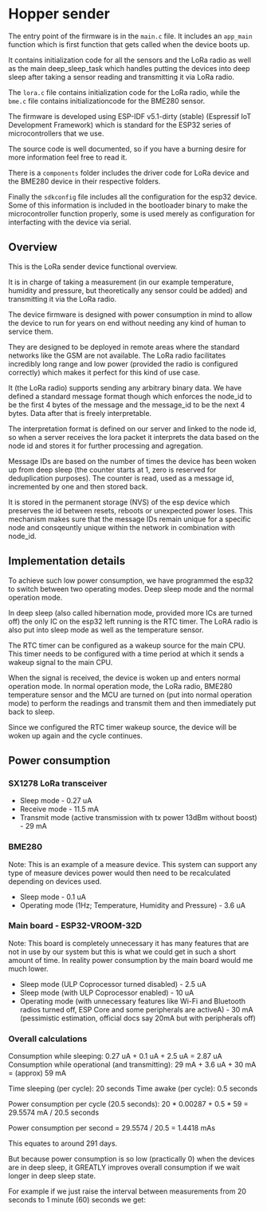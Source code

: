 # Hopper sender

The entry point of the firmware is in the `main.c` file.
It includes an `app_main` function which is first function that gets called
when the device boots up.

It contains initialization code for all the sensors and the LoRa radio
as well as the main deep_sleep_task which handles putting the devices into deep sleep
after taking a sensor reading and transmitting it via LoRa radio.

The `lora.c` file contains initialization code for the LoRa radio,
while the `bme.c` file contains initializationcode for the BME280 sensor.

The firmware is developed using ESP-IDF v5.1-dirty (stable) (Espressif IoT Development Framework)
which is standard for the ESP32 series of microcontrollers that we use.

The source code is well documented, so if you have a burning desire
for more information feel free to read it.

There is a `components` folder includes the driver code for LoRa device
and the BME280 device in their respective folders.

Finally the `sdkconfig` file includes all the configuration for the esp32 device.
Some of this information is included in the bootloader binary to make the microcontroller
function properly, some is used merely as configuration for interfacting with the device
via serial. 

## Overview

This is the LoRa sender device functional overview. 

It is in charge of taking a measurement
(in our example temperature, humidity and pressure, but theoretically any sensor could be added)
and transmitting it via the LoRa radio.

The device firmware is designed with power consumption in mind to
allow the device to run for years on end without needing any kind of 
human to service them.

They are designed to be deployed in remote areas
where the standard networks like the GSM are not available.
The LoRa radio facilitates incredibly long range and low power (provided the radio is
configured correctly) which makes it perfect for this kind of use case.

It (the LoRa radio) supports sending any arbitrary binary data.
We have defined a standard message format though which enforces
the node_id to be the first 4 bytes of the message
and the message_id to be the next 4 bytes. Data after that
is freely interpretable.

The interpretation format is defined on our server
and linked to the node id, so when a server
receives the lora packet it interprets the data
based on the node id and stores it for further processing
and agregation.

Message IDs are based on the number of times the device has been woken up from
deep sleep (the counter starts at 1, zero is reserved for deduplication purposes). The counter is read, used as a message id, incremented by one and then stored back.

It is stored in the permanent storage (NVS) of the esp device which preserves
the id between resets, reboots or unexpected power loses.
This mechanism makes sure that the message IDs remain unique for a specific node
and consqeuntly unique within the network in combination with node_id.

## Implementation details

To achieve such low power consumption, we have programmed the
esp32 to switch between two operating modes. Deep sleep mode and the
normal operation mode.

In deep sleep (also called hibernation mode, provided more ICs are turned off) the only IC
on the esp32 left running is the RTC timer. The LoRA radio is also put into sleep mode
as well as the temperature sensor.

The RTC timer can be configured as a wakeup source for the main CPU.
This timer needs to be configured with a time period at which it sends a wakeup signal
to the main CPU.

When the signal is received, the device is woken up and enters normal operation mode.
In normal operation mode, the LoRa radio, BME280 temperature sensor and the MCU are turned
on (put into normal operation mode) to perform the readings and transmit them and then immediately put back to sleep.

Since we configured the RTC timer wakeup source, the device will be woken up again
and the cycle continues.

## Power consumption

### SX1278 LoRa transceiver

* Sleep mode - 0.27 uA
* Receive mode - 11.5 mA
* Transmit mode (active transmission with tx power 13dBm without boost) - 29 mA

### BME280 

Note: This is an example of a measure device. This system can support any type of measure devices power would then need to be recalculated depending on devices used.

* Sleep mode - 0.1 uA
* Operating mode (1Hz; Temperature, Humidity and Pressure) - 3.6 uA

### Main board - ESP32-VROOM-32D

Note: This board is completely unnecessary it has many features that are not in use by our system but this is what we could get in such a short amount of time. In reality power consumption by the main board would me much lower.

* Sleep mode (ULP Coprocessor turned disabled) - 2.5 uA
* Sleep mode (with ULP Coprocessor enabled) - 10 uA
* Operating mode (with unnecessary features like Wi-Fi and Bluetooth radios turned off, ESP Core and some peripherals are activeA) - 30 mA (pessimistic estimation, official docs say 20mA but with peripherals off)

### Overall calculations

Consumption while sleeping: 0.27 uA + 0.1 uA + 2.5 uA = 2.87 uA
Consumption while operational (and transmitting): 29 mA + 3.6 uA + 30 mA = (approx) 59 mA

Time sleeping (per cycle): 20 seconds
Time awake (per cycle): 0.5 seconds

Power consumption per cycle (20.5 seconds): 20 * 0.00287 + 0.5 * 59 = 29.5574 mA / 20.5 seconds

Power consumption per second = 29.5574 / 20.5 = 1.4418 mAs

This equates to around 291 days.

But because power consumption is so low (practically 0) when the devices are in deep sleep, it GREATLY improves overall consumption if we wait longer in deep sleep state.

For example if we just raise the interval between measurements from 20 seconds to 1 minute (60) seconds we get:




